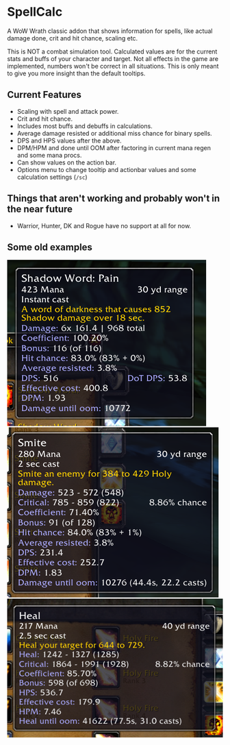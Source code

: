 # SpellCalc

A WoW Wrath classic addon that shows information for spells, like actual damage done, crit and hit chance, scaling etc.

This is NOT a combat simulation tool. Calculated values are for the current stats and buffs of your character and target. Not all effects in the game are implemented, numbers won't be correct in all situations. This is only meant to give you more insight than the default tooltips.

## Current Features

* Scaling with spell and attack power.
* Crit and hit chance.
* Includes most buffs and debuffs in calculations.
* Average damage resisted or additional miss chance for binary spells.
* DPS and HPS values after the above.
* DPM/HPM and done until OOM after factoring in current mana regen and some mana procs.
* Can show values on the action bar.
* Options menu to change tooltip and actionbar values and some calculation settings (`/sc`)

## Things that aren't working and probably won't in the near future

* Warrior, Hunter, DK and Rogue have no support at all for now.

## Some old examples
![example](images/example1.png)
![example2](images/example2.png)
![example3](images/example3.png)